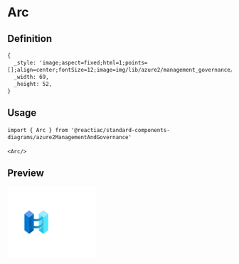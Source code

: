 # Arc

## Definition

```
{
  _style: 'image;aspect=fixed;html=1;points=[];align=center;fontSize=12;image=img/lib/azure2/management_governance/Azure_Arc.svg;strokeColor=none;',
  _width: 69,
  _height: 52,
}
```

## Usage

```
import { Arc } from '@reactiac/standard-components-diagrams/azure2ManagementAndGovernance'

<Arc/>
```

## Preview

<img src="./arc.png" width="200"/>
